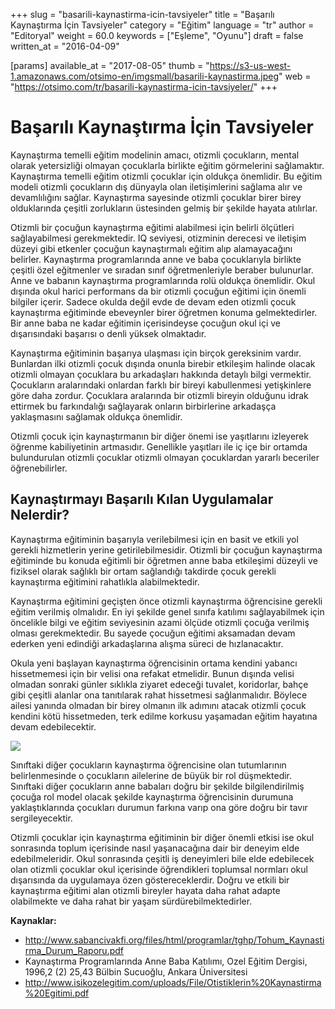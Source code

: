 +++
slug = "basarili-kaynastirma-icin-tavsiyeler"
title = "Başarılı Kaynaştırma İçin Tavsiyeler"
category = "Eğitim"
language = "tr"
author = "Editoryal"
weight = 60.0
keywords = ["Eşleme", "Oyunu"]
draft = false
written_at = "2016-04-09"

[params]
available_at = "2017-08-05"
thumb = "https://s3-us-west-1.amazonaws.com/otsimo-en/imgsmall/basarili-kaynastirma.jpeg"
web = "https://otsimo.com/tr/basarili-kaynastirma-icin-tavsiyeler/"
+++


# Başarılı Kaynaştırma İçin Tavsiyeler

Kaynaştırma temelli eğitim modelinin amacı, otizmli çocukların, mental olarak yetersizliği olmayan çocuklarla birlikte eğitim görmelerini sağlamaktır. Kaynaştırma temelli eğitim otizmli çocuklar için oldukça önemlidir. Bu eğitim modeli otizmli çocukların dış dünyayla olan iletişimlerini sağlama alır ve devamlılığını sağlar. Kaynaştırma sayesinde otizmli çocuklar birer birey olduklarında çeşitli zorlukların üstesinden gelmiş bir şekilde hayata atılırlar.

Otizmli bir çocuğun kaynaştırma eğitimi alabilmesi için belirli ölçütleri sağlayabilmesi gerekmektedir. IQ seviyesi, otizminin derecesi ve iletişim düzeyi gibi etkenler çocuğun kaynaştırmalı eğitim alıp alamayacağını belirler. Kaynaştırma programlarında anne ve baba çocuklarıyla birlikte çeşitli özel eğitmenler ve sıradan sınıf öğretmenleriyle beraber bulunurlar. Anne ve babanın kaynaştırma programlarında rolü oldukça önemlidir. Okul dışında okul harici performans da bir otizmli çocuğun eğitimi için önemli bilgiler içerir. Sadece okulda değil evde de devam eden otizmli çocuk kaynaştırma eğitiminde ebeveynler birer öğretmen konuma gelmektedirler. Bir anne baba ne kadar eğitimin içerisindeyse çocuğun okul içi ve dışarısındaki başarısı o denli yüksek olmaktadır.

Kaynaştırma eğitiminin başarıya ulaşması için birçok gereksinim vardır. Bunlardan ilki otizmli çocuk dışında onunla birebir etkileşim halinde olacak otizmli olmayan çocuklara bu arkadaşları hakkında detaylı bilgi vermektir. Çocukların aralarındaki onlardan farklı bir bireyi kabullenmesi yetişkinlere göre daha zordur. Çocuklara aralarında bir otizmli bireyin olduğunu idrak ettirmek bu farkındalığı sağlayarak onların birbirlerine arkadaşça yaklaşmasını sağlamak oldukça önemlidir.

Otizmli çocuk için kaynaştırmanın bir diğer önemi ise yaşıtlarını izleyerek öğrenme kabiliyetinin artmasıdır. Genellikle yaşıtları ile iç içe bir ortamda bulundurulan otizmli çocuklar otizmli olmayan çocuklardan yararlı beceriler öğrenebilirler.



## Kaynaştırmayı Başarılı Kılan Uygulamalar Nelerdir?

Kaynaştırma eğitiminin başarıyla verilebilmesi için en basit ve etkili yol gerekli hizmetlerin yerine getirilebilmesidir. Otizmli bir çocuğun kaynaştırma eğitiminde bu konuda eğitimli bir öğretmen anne baba etkileşimi düzeyli ve fiziksel olarak sağlıklı bir ortam sağlandığı takdirde çocuk gerekli kaynaştırma eğitimini rahatlıkla alabilmektedir.

Kaynaştırma eğitimini geçişten önce otizmli kaynaştırma öğrencisine gerekli eğitim verilmiş olmalıdır. En iyi şekilde genel sınıfa katılımı sağlayabilmek için öncelikle bilgi ve eğitim seviyesinin azami ölçüde otizmli çocuğa verilmiş olması gerekmektedir. Bu sayede çocuğun eğitimi aksamadan devam ederken yeni edindiği arkadaşlarına alışma süreci de hızlanacaktır.

Okula yeni başlayan kaynaştırma öğrencisinin ortama kendini yabancı hissetmemesi için bir velisi ona refakat etmelidir. Bunun dışında velisi olmadan sonraki günler sıklıkla ziyaret edeceği tuvalet, koridorlar, bahçe gibi çeşitli alanlar ona tanıtılarak rahat hissetmesi sağlanmalıdır. Böylece ailesi yanında olmadan bir birey olmanın ilk adımını atacak otizmli çocuk kendini kötü hissetmeden, terk edilme korkusu yaşamadan eğitim hayatına devam edebilecektir.

![](https://s3-us-west-1.amazonaws.com/otsimo-en/imgsmall/blog_ici/games_child.jpg)

Sınıftaki diğer çocukların kaynaştırma öğrencisine olan tutumlarının belirlenmesinde o çocukların ailelerine de büyük bir rol düşmektedir. Sınıftaki diğer çocukların anne babaları doğru bir şekilde bilgilendirilmiş çocuğa rol model olacak şekilde kaynaştırma öğrencisinin durumuna yaklaştıklarında çocukları durumun farkına varıp ona göre doğru bir tavır sergileyecektir.

Otizmli çocuklar için kaynaştırma eğitiminin bir diğer önemli etkisi ise okul sonrasında toplum içerisinde nasıl yaşanacağına dair bir deneyim elde edebilmeleridir. Okul sonrasında çeşitli iş deneyimleri bile elde edebilecek olan otizmli çocuklar okul içerisinde öğrendikleri toplumsal normları okul dışarısında da uygulamaya özen göstereceklerdir. Doğru ve etkili bir kaynaştırma eğitimi alan otizmli bireyler hayata daha rahat adapte olabilmekte ve daha rahat bir yaşam sürdürebilmektedirler.

**Kaynaklar:**

  * http://www.sabancivakfi.org/files/html/programlar/tghp/Tohum_Kaynastirma_Durum_Raporu.pdf
  * Kaynaştırma Programlarında Anne Baba Katılımı, Ozel Eğitim Dergisi, 1996,2 (2) 25,43 Bülbin Sucuoğlu, Ankara Üniversitesi
  * http://www.isikozelegitim.com/uploads/File/Otistiklerin%20Kaynastirma%20Egitimi.pdf
